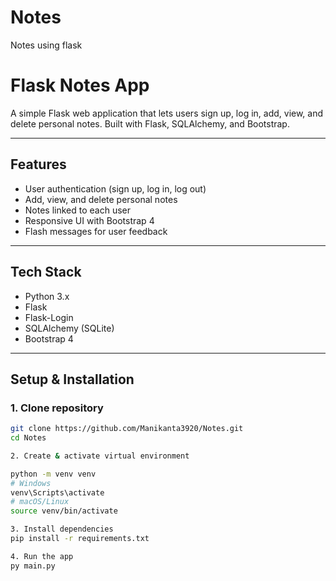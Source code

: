 # Notes
Notes using flask
# Flask Notes App

A simple Flask web application that lets users sign up, log in, add, view, and delete personal notes. Built with Flask, SQLAlchemy, and Bootstrap.

---

## Features
- User authentication (sign up, log in, log out)
- Add, view, and delete personal notes
- Notes linked to each user
- Responsive UI with Bootstrap 4
- Flash messages for user feedback

---

## Tech Stack
- Python 3.x
- Flask
- Flask-Login
- SQLAlchemy (SQLite)
- Bootstrap 4

---

## Setup & Installation

### 1. Clone repository
```bash
git clone https://github.com/Manikanta3920/Notes.git
cd Notes

2. Create & activate virtual environment

python -m venv venv
# Windows
venv\Scripts\activate
# macOS/Linux
source venv/bin/activate

3. Install dependencies
pip install -r requirements.txt

4. Run the app 
py main.py